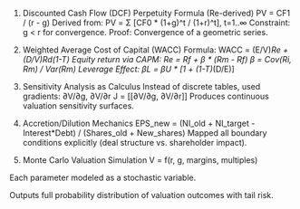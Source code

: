 1. Discounted Cash Flow (DCF)
Perpetuity Formula (Re-derived)
PV = CF1 / (r - g)
Derived from:
PV = Σ [CF0 * (1+g)^t / (1+r)^t],  t=1..∞
Constraint: g < r for convergence.
Proof: Convergence of a geometric series.

2. Weighted Average Cost of Capital (WACC)
Formula:
WACC = (E/V)*Re + (D/V)*Rd*(1-T)
Equity return via CAPM:
Re = Rf + β * (Rm - Rf)
β = Cov(Ri, Rm) / Var(Rm)
Leverage Effect:
βL = βU * [1 + (1-T)*(D/E)]

3. Sensitivity Analysis as Calculus
Instead of discrete tables, used gradients:
∂V/∂g, ∂V/∂r
J = [[∂V/∂g, ∂V/∂r]]
Produces continuous valuation sensitivity surfaces.

4. Accretion/Dilution Mechanics
EPS_new = (NI_old + NI_target - Interest*Debt) / (Shares_old + New_shares)
Mapped all boundary conditions explicitly (deal structure vs. shareholder impact).

5. Monte Carlo Valuation Simulation
V = f(r, g, margins, multiples)


Each parameter modeled as a stochastic variable.

Outputs full probability distribution of valuation outcomes with tail risk.
